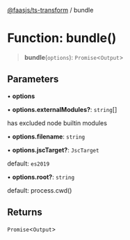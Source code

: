 [@faasjs/ts-transform](../README.md) / bundle

# Function: bundle()

> **bundle**(`options`): `Promise`\<`Output`\>

## Parameters

• **options**

• **options.externalModules?**: `string`[]

has excluded node builtin modules

• **options.filename**: `string`

• **options.jscTarget?**: `JscTarget`

default: `es2019`

• **options.root?**: `string`

default: process.cwd()

## Returns

`Promise`\<`Output`\>
